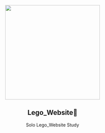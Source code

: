 <p align="center">
  <img src="https://freepngimg.com/thumb/the_lego_movie/166711-movie-the-lego-png-image-high-quality.png" height="300">
  <h2 align="center">Lego_Website💼</h2>
  <p align="center">Solo Lego_Website Study<p>

  </p>
</p>
